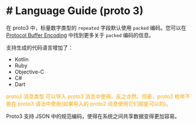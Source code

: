 # # Language Guide (proto 3)

在 proto3 中，标量数字类型的 `repeated` 字段默认使用 `packed` 编码。您可以在[Protocol Buffer Encoding]()
中找到更多关于 `packed` 编码的信息。

支持生成的代码语言增加了：

* Kotlin
* Ruby
* Objective-C
* C#
* Dart

<span style="color:orange; ">proto2 消息类型 可以导入 proto3 消息中使用，反之亦然。但是，proto2 枚举不能在 proto3
语法中使用(如果导入的 proto2 消息使用它们那是可以的)。</span>

Proto3 支持 JSON 中的规范编码，使得在系统之间共享数据变得更加容易。




